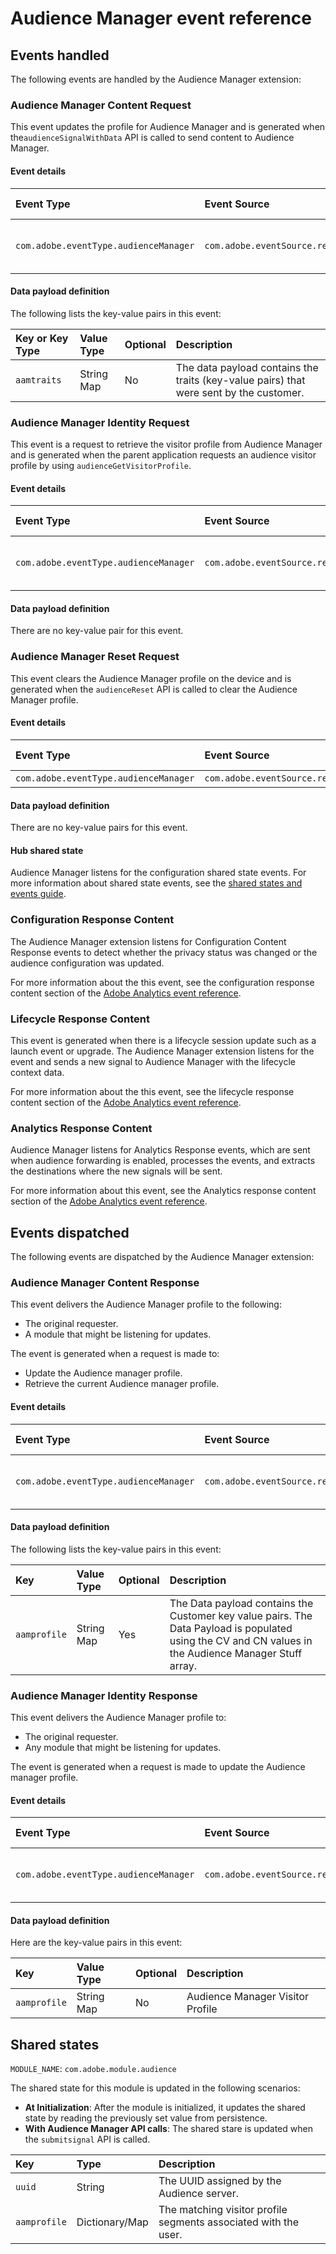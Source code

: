 # Audience Manager event reference

## Events handled

The following events are handled by the Audience Manager extension:

### Audience Manager Content Request

This event updates the profile for Audience Manager and is generated when the`audienceSignalWithData` API is called to send content to Audience Manager.

#### Event details

| **Event Type** | **Event Source** | **Paired** | **Paired Event** |
| :--- | :--- | :--- | :--- |
| `com.adobe.eventType.audienceManager` | `com.adobe.eventSource.requestContent` | Yes | ​[Audience Manager Content Response](https://aep-sdks.gitbook.io/docs/using-mobile-extensions/adobe-audience-manager/audience-manager-event-reference#audience-manager-content-response-1)​ |

#### Data payload definition

The following lists the key-value pairs in this event:

| **Key or Key Type** | **Value Type** | **Optional** | **Description** |
| :--- | :--- | :--- | :--- |
| `aamtraits` | String Map | No | The data payload contains the traits (key-value pairs) that were sent by the customer. |

### Audience Manager Identity Request

This event is a request to retrieve the visitor profile from Audience Manager and is generated when the parent application requests an audience visitor profile by using `audienceGetVisitorProfile`.

#### Event details

| **Event Type** | **Event Source** | **Paired** | **Paired Event** |
| :--- | :--- | :--- | :--- |
| `com.adobe.eventType.audienceManager` | `com.adobe.eventSource.requestIdentity` | Yes | ​[Audience Manager Identity Response](https://aep-sdks.gitbook.io/docs/using-mobile-extensions/adobe-audience-manager/audience-manager-event-reference#audience-manager-identity-response)​ |

#### Data payload definition

There are no key-value pair for this event.

### Audience Manager Reset Request

This event clears the Audience Manager profile on the device and is generated when the `audienceReset` API is called to clear the Audience Manager profile.

#### Event details

| **Event Type** | **Event Source** | **Paired** | **Paired Event** |
| :--- | :--- | :--- | :--- |
| `com.adobe.eventType.audienceManager` | `com.adobe.eventSource.requestReset` | No | N/A |

#### Data payload definition

There are no key-value pairs for this event.

#### Hub shared state

Audience Manager listens for the configuration shared state events. For more information about shared state events, see the [shared states and events guide](https://aep-sdks.gitbook.io/docs/resources/building-mobile-extensions/shared-states-and-events).​

### Configuration Response Content

The Audience Manager extension listens for Configuration Content Response events to detect whether the privacy status was changed or the audience configuration was updated.

For more information about the this event, see the configuration response content section of the [Adobe Analytics event reference](https://aep-sdks.gitbook.io/docs/using-mobile-extensions/adobe-analytics/analytics-event-reference#configuration-response-content)​.

### Lifecycle Response Content

This event is generated when there is a lifecycle session update such as a launch event or upgrade. The Audience Manager extension listens for the event and sends a new signal to Audience Manager with the lifecycle context data.

For more information about the this event, see the lifecycle response content section of the [Adobe Analytics event reference](https://aep-sdks.gitbook.io/docs/using-mobile-extensions/adobe-analytics/analytics-event-reference#lifecycle-response-content).

### Analytics Response Content

Audience Manager listens for Analytics Response events, which are sent when audience forwarding is enabled, processes the events, and extracts the destinations where the new signals will be sent.

For more information about this event, see the Analytics response content section of the [Adobe Analytics event reference](https://aep-sdks.gitbook.io/docs/using-mobile-extensions/adobe-analytics/analytics-event-reference#analytics-response-content).

## Events dispatched <a id="audience-manager-content-response"></a>

The following events are dispatched by the Audience Manager extension:

### Audience Manager Content Response

This event delivers the Audience Manager profile to the following:

* The original requester.
* A module that might be listening for updates.

The event is generated when a request is made to:

* Update the Audience manager profile.
* Retrieve the current Audience manager profile.

#### Event details

| **Event Type** | **Event Source** | **Paired** | **Paired Event** |
| :--- | :--- | :--- | :--- |
| `com.adobe.eventType.audienceManager` | `com.adobe.eventSource.responseContent` | Yes | ​[Audience Manager Content Request](https://aep-sdks.gitbook.io/docs/using-mobile-extensions/adobe-audience-manager/audience-manager-event-reference#audience-manager-content-request)​ |

#### Data payload definition

The following lists the key-value pairs in this event:

| **Key** | **Value Type** | **Optional** | **Description** |
| :--- | :--- | :--- | :--- |
| `aamprofile` | String Map | Yes | The Data payload contains the Customer key value pairs. The Data Payload is populated using the CV and CN values in the Audience Manager Stuff array. |

### Audience Manager Identity Response

This event delivers the Audience Manager profile to:

* The original requester.
* Any module that might be listening for updates.

The event is generated when a request is made to update the Audience manager profile.

#### Event details

| **Event Type** | **Event Source** | **Paired** | **Paired Event** |
| :--- | :--- | :--- | :--- |
| `com.adobe.eventType.audienceManager` | `com.adobe.eventSource.responseIdentity` | Yes | ​[Audience Manager Identity Request](https://aep-sdks.gitbook.io/docs/using-mobile-extensions/adobe-audience-manager/audience-manager-event-reference#audience-manager-identity-request)​ |

#### Data payload definition

Here are the key-value pairs in this event:

| **Key** | **Value Type** | **Optional** | **Description** |
| :--- | :--- | :--- | :--- |
| `aamprofile` | String Map | No | Audience Manager Visitor Profile |

## Shared states

`MODULE_NAME`: `com.adobe.module.audience`

The shared state for this module is updated in the following scenarios:

* **At Initialization**: After the module is initialized, it updates the shared state by reading the previously set value from persistence.
* **With Audience Manager API calls**: The shared stare is updated when the `submitsignal` API is called.

| Key | Type | Description |
| :--- | :--- | :--- |
| `uuid` | String | The UUID assigned by the Audience server. |
| `aamprofile` | Dictionary/Map | The matching visitor profile segments associated with the user. |

